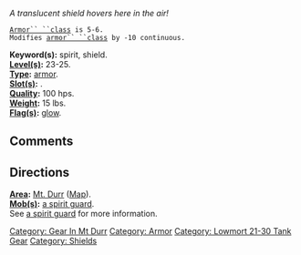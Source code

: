 *A translucent shield hovers here in the air!*

[`Armor`` ``class`](Armor_Values "wikilink")` is 5-6.`  
`Modifies `[`armor`` ``class`](Armor_Class "wikilink")` by -10 continuous.`

**Keyword(s):** spirit, shield.  
**[Level(s)](Object_Level "wikilink"):** 23-25.  
**[Type](:Category:_Object_Types "wikilink"):**
[armor](:Category:_Armor "wikilink").  
**[Slot(s)](Object_Slots "wikilink"):** <held in offhand>.  
**[Quality](Object_Quality "wikilink"):** 100 hps.  
**[Weight](Object_Weight "wikilink"):** 15 lbs.  
**[Flag(s)](:Category:_Object_Flags "wikilink"):**
[glow](Glow_Flag "wikilink").  

## Comments

## Directions

**[Area](:Category:_Areas "wikilink"):** [Mt.
Durr](:Category:_Mt_Durr "wikilink") ([Map](Mt_Durr_Map "wikilink")).  
**[Mob(s)](:Category:_Mobs "wikilink"):** [a spirit
guard](Spirit_Guard "wikilink").  
See [a spirit guard](Spirit_Guard "wikilink") for more information.  

[Category: Gear In Mt Durr](Category:_Gear_In_Mt_Durr "wikilink")
[Category: Armor](Category:_Armor "wikilink") [Category: Lowmort 21-30
Tank Gear](Category:_Lowmort_21-30_Tank_Gear "wikilink") [Category:
Shields](Category:_Shields "wikilink")
